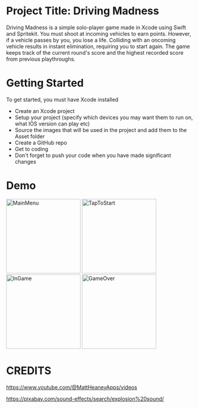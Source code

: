 # Project Title: Driving Madness

Driving Madness is a simple solo-player game made in Xcode using Swift and Spritekit. You must shoot at incoming vehicles to earn points. However, if a vehicle passes by you, you lose a life. Colliding with an oncoming vehicle results in instant elimination, requiring you to start again. The game keeps track of the current round's score and the highest recorded score from previous playthroughs.

# Getting Started
To get started, you must have Xcode installed
* Create an Xcode project
* Setup your project (specify which devices you may want them to run on, what IOS version can play etc)
* Source the images that will be used in the project and add them to the Asset folder
* Create a GitHub repo
* Get to coding
* Don't forget to push your code when you have made significant changes

# Demo
<img src="https://github.com/amahdavid/Solo-Mission-Game-Tutorial/assets/78812828/5717c9ca-1b5b-4d06-abfe-1fc17d1aa3c2" alt="MainMenu" width="200">
<img src="https://github.com/amahdavid/Solo-Mission-Game-Tutorial/assets/78812828/798bacac-2397-464e-b77d-a6cb7061b007" alt="TapToStart" width="200">
<img src="https://github.com/amahdavid/Solo-Mission-Game-Tutorial/assets/78812828/89e01050-a571-4076-ab2c-13fab27ebee4" alt="InGame" width="200">
<img src="https://github.com/amahdavid/Solo-Mission-Game-Tutorial/assets/78812828/c5b22a78-e7f6-4cea-8c2b-ac07e0d6ceeb" alt="GameOver" width="200">


# CREDITS
https://www.youtube.com/@MattHeaneyApps/videos

https://pixabay.com/sound-effects/search/explosion%20sound/
